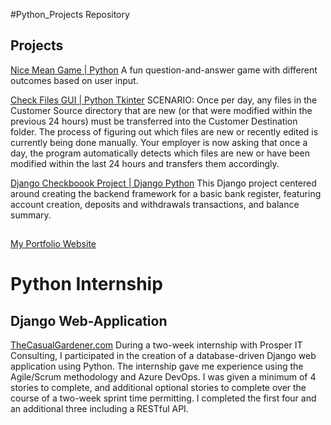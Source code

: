 #Python_Projects Repository

## Projects

[Nice Mean Game | Python](https://github.com/Michael1388/Python_Projects/tree/main/Exercises/Nice_Mean_Game) A fun question-and-answer game with different outcomes based on user input.

[Check Files GUI | Python Tkinter](https://github.com/Michael1388/Python_Projects/tree/main/Exercises/Tkinter_Sqlite)
SCENARIO: Once per day, any files in the Customer Source directory that are new (or that were modified within the previous 24 hours) must be transferred into the Customer Destination folder. The process of figuring out which files are new or recently edited is currently being done manually. Your employer is now asking that once a day, the program automatically detects which files are new or have been modified within the last 24 hours and transfers them accordingly.  

[Django Checkboook Project | Django Python](https://github.com/Michael1388/Python_Projects/tree/main/Django_Apps)
This Django project centered around creating the backend framework for a basic bank register, featuring account creation, deposits and withdrawals transactions, and balance summary.

## 
[My Portfolio Website](http://michael-larocca.com/)

# Python Internship
## Django Web-Application
[TheCasualGardener.com](https://github.com/Michael1388/Python_Projects/tree/main/TheCasualGardener)
During a two-week internship with Prosper IT Consulting, I participated in the creation of a database-driven Django web application using Python. The internship gave me experience using the Agile/Scrum methodology and Azure DevOps. I was given a minimum of 4 stories to complete, and additional optional stories to complete over the course of a two-week sprint time permitting. I completed the first four and an additional three including a RESTful API.


